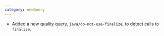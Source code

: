 ```yaml
---
category: newQuery
---
```

* Added a new quality query, `java/do-not-use-finalize`, to detect calls to `finalize`.
